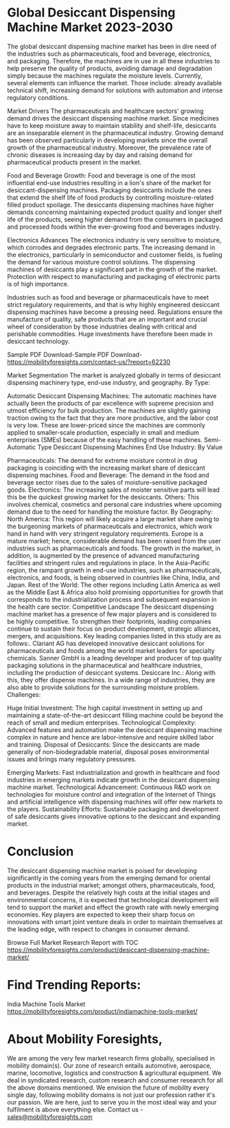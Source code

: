 # Global Desiccant Dispensing Machine Market 2023-2030
The global desiccant dispensing machine market has been in dire need of the industries such as pharmaceuticals, food and beverage, electronics, and packaging. Therefore, the machines are in use in all these industries to help preserve the quality of products, avoiding damage and degradation simply because the machines regulate the moisture levels. Currently, several elements can influence the market. Those include: already available technical shift, increasing demand for solutions with automation and intense regulatory conditions.

Market Drivers
The pharmaceuticals and healthcare sectors' growing demand drives the desiccant dispensing machine market. Since medicines have to keep moisture away to maintain stability and shelf-life, desiccants are an inseparable element in the pharmaceutical industry. Growing demand has been observed particularly in developing markets since the overall growth of the pharmaceutical industry. Moreover, the prevalence rate of chronic diseases is increasing day by day and raising demand for pharmaceutical products present in the market.

Food and Beverage Growth: Food and beverage is one of the most influential end-use industries resulting in a lion's share of the market for desiccant-dispensing machines. Packaging desiccants include the ones that extend the shelf life of food products by controlling moisture-related filled product spoilage. The desiccants dispensing machines have higher demands concerning maintaining expected product quality and longer shelf life of the products, seeing higher demand from the consumers in packaged and processed foods within the ever-growing food and beverages industry.

Electronics Advances The electronics industry is very sensitive to moisture, which corrodes and degrades electronic parts. The increasing demand in the electronics, particularly in semiconductor and customer fields, is fueling the demand for various moisture control solutions. The dispensing machines of desiccants play a significant part in the growth of the market. Protection with respect to manufacturing and packaging of electronic parts is of high importance.

Industries such as food and beverage or pharmaceuticals have to meet strict regulatory requirements, and that is why highly engineered desiccant dispensing machines have become a pressing need. Regulations ensure the manufacture of quality, safe products that are an important and crucial wheel of consideration by those industries dealing with critical and perishable commodities. Huge investments have therefore been made in desiccant technology.


Sample PDF Download-Sample PDF Download- https://mobilityforesights.com/contact-us/?report=62230



Market Segmentation
The market is analyzed globally in terms of desiccant dispensing machinery type, end-use industry, and geography.
By Type:

Automatic Desiccant Dispensing Machines: The automatic machines have actually been the products of par excellence with supreme precision and utmost efficiency for bulk production. The machines are slightly gaining traction owing to the fact that they are more productive, and the labor cost is very low.
These are lower-priced since the machines are commonly applied to smaller-scale production, especially in small and medium enterprises (SMEs) because of the easy handling of these machines.
Semi-Automatic Type Desiccant Dispensing Machines End Use Industry: By Value

Pharmaceuticals: The demand for extreme moisture control in drug packaging is coinciding with the increasing market share of desiccant dispensing machines.
Food and Beverage: The demand in the food and beverage sector rises due to the sales of moisture-sensitive packaged goods.
Electronics: The increasing sales of moister sensitive parts will lead this be the quickest growing market for the desiccants.
Others: This involves chemical, cosmetics and personal care industries where upcoming demand due to the need for handling the moisture factor.
By Geography:
North America: This region will likely acquire a large market share owing to the burgeoning markets of pharmaceuticals and electronics, which work hand in hand with very stringent regulatory requirements.
Europe is a mature market; hence, considerable demand has been raised from the user industries such as pharmaceuticals and foods. The growth in the market, in addition, is augmented by the presence of advanced manufacturing facilities and stringent rules and regulations in place. In the Asia-Pacific region, the rampant growth in end-use industries, such as pharmaceuticals, electronics, and foods, is being observed in countries like China, India, and Japan.
Rest of the World: The other regions including Latin America as well as the Middle East & Africa also hold promising opportunities for growth that corresponds to the industrialization process and subsequent expansion in the health care sector.
Competitive Landscape
The desiccant dispensing machine market has a presence of few major players and is considered to be highly competitive. To strengthen their footprints, leading companies continue to sustain their focus on product development, strategic alliances, mergers, and acquisitions. Key leading companies listed in this study are as follows:.
Clariant AG has developed innovative desiccant solutions for pharmaceuticals and foods among the world market leaders for specialty chemicals. Sanner GmbH is a leading developer and producer of top quality packaging solutions in the pharmaceutical and healthcare industries, including the production of desiccant systems.
Desiccare Inc.: Along with this, they offer dispense machines. In a wide range of industries, they are also able to provide solutions for the surrounding moisture problem. Challenges:

Huge Initial Investment: The high capital investment in setting up and maintaining a state-of-the-art desiccant filling machine could be beyond the reach of small and medium enterprises. Technological Complexity: Advanced features and automation make the desiccant dispensing machine complex in nature and hence are labor-intensive and require skilled labor and training. Disposal of Desiccants: Since the desiccants are made generally of non-biodegradable material, disposal poses environmental issues and brings many regulatory pressures.

Emerging Markets: Fast industrialization and growth in healthcare and food industries in emerging markets indicate growth in the desiccant dispensing machine market.
Technological Advancement: Continuous R&D work on technologies for moisture control and integration of the Internet of Things and artificial intelligence with dispensing machines will offer new markets to the players.
Sustainability Efforts: Sustainable packaging and development of safe desiccants gives innovative options to the desiccant and expanding market.

# Conclusion
The desiccant dispensing machine market is poised for developing significantly in the coming years from the emerging demand for oriental products in the industrial market; amongst others, pharmaceuticals, food, and beverages. Despite the relatively high costs at the initial stages and environmental concerns, it is expected that technological development will tend to support the market and effect the growth rate with newly emerging economies. Key players are expected to keep their sharp focus on innovations with smart joint venture deals in order to maintain themselves at the leading edge, with respect to changes in consumer demand.

Browse Full Market Research Report with TOC
https://mobilityforesights.com/product/desiccant-dispensing-machine-market/

# Find Trending Reports:
India Machine Tools Market https://mobilityforesights.com/product/indiamachine-tools-market/





# About Mobility Foresights,
We are among the very few market research firms globally, specialised in mobility domain(s). Our zone of research entails automotive, aerospace, marine, locomotive, logistics and construction & agricultural equipment. We deal in syndicated research, custom research and consumer research for all the above domains mentioned.
We envision the future of mobility every single day, following mobility domains is not just our profession rather it's our passion. We are here, just to serve you in the most ideal way and your fulfilment is above everything else. Contact us -  sales@mobilityforesights.com 





